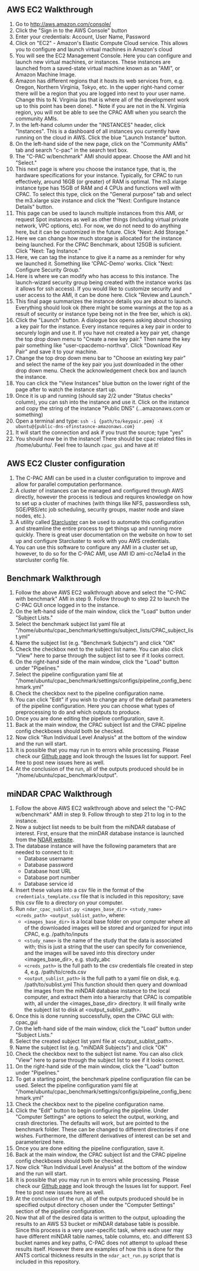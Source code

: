 AWS EC2 Walkthrough
-------------------
1. Go to http://aws.amazon.com/console/
2. Click the "Sign in to the AWS Console" button
3. Enter your credentials: Account, User Name, Password
4. Click on "EC2" - Amazon's Elastic Compute Cloud service. This allows you to configure and launch virtual machines in Amazon's cloud
5. You will see the EC2 Management Console. Here you can configure and launch new virtual machines, or instances. These instances are launched from a saved-state virtual machine known as an "AMI", or Amazon Machine Image.
6. Amazon has different regions that it hosts its web services from, e.g. Oregon, Northern Virginia, Tokyo, etc. In the upper right-hand corner there will be a region that you are logged into next to your user name. Change this to N. Virginia (as that is where all of the development work up to this point has been done). * Note if you are not in the N. Virginia region, you will not be able to see the CPAC AMI when you search the community AMIs.
7. In the left-hand column under the "INSTANCES" header, click "Instances". This is a dashboard of all instances you currently have running on the cloud in AWS. Click the blue "Launch Instance" button.
8. On the left-hand side of the new page, click on the "Community AMIs" tab and search "c-pac" in the search text box.
9. The "C-PAC w/benchmark" AMI should appear. Choose the AMI and hit "Select."
10. This next page is where you choose the instance type, that is, the hardware specifications for your instance. Typically, for CPAC to run effectively, around 16GB (or greater) of RAM is optimal. The m3.xlarge instance type has 15GB of RAM and 4 CPUs and functions well with CPAC. To select this type, click on the "General purpose" tab and select the m3.xlarge size instance and click the "Next: Configure Instance Details" button.
11. This page can be used to launch multiple instances from this AMI, or request Spot instances as well as other things (including virtual private network, VPC options, etc). For now, we do not need to do anything here, but it can be customized in the future. Click "Next: Add Storage."
12. Here we can change how much storage is allocated for the instance being launched. For the CPAC Benchmark, about 125GB is suficient. Click "Next: Tag Instance."
13. Here, we can tag the instance to give it a name as a reminder for why we launched it. Something like 'CPAC-Demo' works. Click "Next: Configure Security Group."
14. Here is where we can modify who has access to this instance. The launch-wizard security group being created with the instance works (as it allows for ssh access). If you would like to customize security and user access to the AMI, it can be done here. Click "Review and Launch."
15. This final page summarizes the instance details you are about to launch. Everything should look ok (there might be some warnings at the top as a result of security or instance type being not in the free tier, which is ok).
16. Click the "Launch" button. A dialogue box opens asking about choosing a key pair for the instance. Every instance requires a key pair in order to securely login and use it. If you have not created a key pair yet, change the top drop down menu to "Create a new key pair." Then name the key pair something like "user-cpacdemo-northva". Click "Download Key Pair" and save it to your machine.
17. Change the top drop down menu bar to "Choose an existing key pair" and select the name of the key pair you just downloaded in the other drop down menu. Check the acknowledgement check box and launch the instance.
18. You can click the "View Instances" blue button on the lower right of the page after to watch the instance start up.
19. Once it is up and running (should say 2/2 under "Status checks" column), you can ssh into the instance and use it. Click on the instance and copy the string of the instance "Public DNS" (...amazonaws.com or something)
20. Open a terminal and type: `ssh -i {path/to/keypair.pem} -X ubuntu@{public-dns-ofinstasnce-amazonaws.com}`
21. It will start the connection and ask if you trust the source; type "yes"
22. You should now be in the instance! There should be cpac related files in /home/ubuntu/. Feel free to launch `cpac_gui` and have at it!

AWS EC2 Cluster configuration
-----------------------------
1. The C-PAC AMI can be used in a cluster configuration to improve and allow for parallel computation performance.
2. A cluster of instances can be managed and configured through AWS directly, however the process is tedious and requires knowledge on how to set up a cluster of machines (with things like NFS, passwordless ssh, SGE/PBS/etc job scheduling, security groups, master node and slave nodes, etc.).
3. A utility called [Starcluster](http://star.mit.edu/cluster/) can be used to automate this configuration and streamline the entire process to get things up and running more quickly. There is great user documentation on the website on how to set up and configure Starcluster to work with you AWS credentials.
4. You can use this software to configure any AMI in a cluster set up, however, to do so for the C-PAC AMI, use AMI ID ami-cc74e1a4 in the starcluster config file.

Benchmark Walkthrough
---------------------
1. Follow the above AWS EC2 walkthrough above and select the "C-PAC with benchmark" AMI in step 9. Follow through to step 22 to launch the C-PAC GUI once logged in to the instance.
2. On the left-hand side of the main window, click the "Load" button under "Subject Lists."
3. Select the benchmark subject list yaml file at "/home/ubuntu/cpac_benchmark/settings/subject_lists/CPAC_subject_list.yml"
4. Name the subject list (e.g. "Benchmark Subjects") and click "OK"
5. Check the checkbox next to the subject list name. You can also click "View" here to parse through the subject list to see if it looks correct.
6. On the right-hand side of the main window, click the "Load" button under "Pipelines."
7. Select the pipeline configuration yaml file at "/home/ubuntu/cpac_benchmark/settings/configs/pipeline_config_benchmark.yml"
8. Check the checkbox next to the pipeline configuration name.
9. You can click "Edit" if you wish to change any of the default parameters of the pipeline configuration. Here you can choose what types of preprocessing to do and which outputs to produce.
10. Once you are done editing the pipeline configuration, save it.
11. Back at the main window, the CPAC subject list and the CPAC pipeline config checkboxes should both be checked.
12. Now click "Run Individual Level Analysis" at the bottom of the window and the run will start.
13. It is possible that you may run in to errors while processing. Please check our [Github page](https://github.com/FCP-INDI/C-PAC) and look through the Issues list for support. Feel free to post new issues here as well.
14. At the conclusion of the run, all of the outputs produced should be in "/home/ubuntu/cpac_benchmark/output".

miNDAR CPAC Walkthrough
---------------------
1. Follow the above AWS EC2 walkthrough above and select the "C-PAC w/benchmark" AMI in step 9. Follow through to step 21 to log in to the instance.
2. Now a subject list needs to be built from the miNDAR database of interest. First, ensure that the minDAR database instance is launched from the [NDAR website](http://ndar.nih.gov/).
3. The database instance will have the following parameters that are needed to connect to it:
    - Database username
    - Database password
    - Database host URL
    - Database port number
    - Database service id
4. Insert these values into a csv file in the format of the `credentials_template.csv` file that is included in this repository; save this csv file to a directory on your computer.
5. Run `ndar_cpac_sublist.py <images_base_dir> <study_name> <creds_path> <output_sublist_path>`, where:
    - `<images_base_dir>` is a local base folder on your computer where all of the downloaded images will  be stored and organized for input into CPAC, e.g. /path/to/inputs
    - `<study_name>` is the name of the study that the data is associated with; this is just a string that the user can specify for convenience, and the images will be saved into this directory under <images_base_dir>, e.g. study_abc
    - `<creds_path>` is the full path to the csv credentials file created in step 4, e.g. /path/to/creds.csv
    - `<output_sublist_path>` is the full path to a yaml file on disk, e.g. /path/to/sublist.yml
   This function should then query and download the images from the miNDAR database instance to the local computer, and extract them into a hierarchy that CPAC is compatible with, all under the <images_base_dir> directory. It will finally write the subject list to disk at <output_sublist_path>.
6. Once this is done running successfully, open the CPAC GUI with: cpac_gui
7. On the left-hand side of the main window, click the "Load" button under "Subject Lists."
8. Select the created subject list yaml file at <output_sublist_path>.
9. Name the subject list (e.g. "miNDAR Subjects") and click "OK"
10. Check the checkbox next to the subject list name. You can also click "View" here to parse through the subject list to see if it looks correct.
11. On the right-hand side of the main window, click the "Load" button under "Pipelines."
12. To get a starting point, the benchmark pipeline configuration file can be used. Select the pipeline configuration yaml file at "/home/ubuntu/cpac_benchmark/settings/configs/pipeline_config_benchmark.yml"
13. Check the checkbox next to the pipeline configuration name.
14. Click the "Edit" button to begin configuring the pipeline. Under "Computer Settings" are options to select the output, working, and crash directories. The defaults will work, but are pointed to the benchmark folder. These can be changed to different directories if one wishes. Furthermore, the different derivatives of interest can be set and parameterized here.
15. Once you are done editing the pipeline configuration, save it.
11. Back at the main window, the CPAC subject list and the CPAC pipeline config checkboxes should both be checked.
12. Now click "Run Individual Level Analysis" at the bottom of the window and the run will start.
13. It is possible that you may run in to errors while processing. Please check our [Github page](https://github.com/FCP-INDI/C-PAC) and look through the Issues list for support. Feel free to post new issues here as well.
14. At the conclusion of the run, all of the outputs produced should be in specified output directory chosen under the "Computer Settings" section of the pipeline configuration.
15. Now that all of the desired data is written to the output, uploading the results to an AWS S3 bucket or miNDAR database table is possible. Since this process is a very user-specific task, where each user may have different miNDAR table names, table columns, etc. and different S3 bucket names and key paths, C-PAC does not attempt to upload these results itself. However there are examples of how this is done for the ANTS cortical thickness results in the `ndar_act_run.py` script that is included in this repository.

